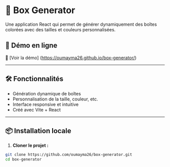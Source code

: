 # 🎨 Box Generator

Une application React qui permet de générer dynamiquement des boîtes colorées avec des tailles et couleurs personnalisées.

## 🚀 Démo en ligne

🔗 [Voir la démo] (https://oumayma26.github.io/box-generator/)

---

## 🛠️ Fonctionnalités

- Génération dynamique de boîtes
- Personnalisation de la taille, couleur, etc.
- Interface responsive et intuitive
- Créé avec Vite + React

---

## 📦 Installation locale

1. **Cloner le projet :**

```bash
git clone https://github.com/oumayma26/box-generator.git
cd box-generator
